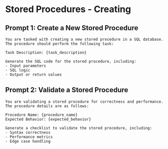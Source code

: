 # Stored Procedures - Creating

## Prompt 1: Create a New Stored Procedure
```
You are tasked with creating a new stored procedure in a SQL database. The procedure should perform the following task:

Task Description: {task_description}

Generate the SQL code for the stored procedure, including:
- Input parameters
- SQL logic
- Output or return values
```

## Prompt 2: Validate a Stored Procedure
```
You are validating a stored procedure for correctness and performance. The procedure details are as follows:

Procedure Name: {procedure_name}
Expected Behavior: {expected_behavior}

Generate a checklist to validate the stored procedure, including:
- Syntax correctness
- Performance metrics
- Edge case handling
```